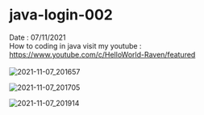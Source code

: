 # java-login-002
Date : 07/11/2021<br/>
How to coding in java
visit my youtube : https://www.youtube.com/c/HelloWorld-Raven/featured
<br/><br/>
![2021-11-07_201657](https://user-images.githubusercontent.com/58245926/140647077-437290b8-2326-4624-9a3d-3ba79ecb2590.png)

![2021-11-07_201705](https://user-images.githubusercontent.com/58245926/140647085-4e59fbbb-65aa-4867-a5e5-cbf340e9910e.png)

![2021-11-07_201914](https://user-images.githubusercontent.com/58245926/140647095-d00ff510-cf5b-49ad-bad6-1e5a9cdb5ccf.png)

